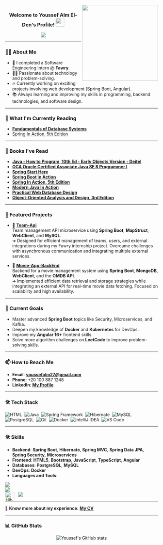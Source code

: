 <img width="250" align="right" src="https://c.tenor.com/_DOBjnGspYAAAAAM/code-coding.gif">

<h3 align="center">
  Welcome to Youssef Alm El-Den's Profile!
  <img src="https://media.giphy.com/media/hvRJCLFzcasrR4ia7z/giphy.gif" width="28">
</h3>

<p align="center">
  <a href="https://github.com/DenverCoder1/readme-typing-svg">
    <img src="https://readme-typing-svg.herokuapp.com/?lines=Junior-Backend%20Software%20Engineer;Always%20learning%20new%20things&font=Fira%20Code&center=true&width=440&height=45&color=f75c7e&vCenter=true&size=22">
  </a>
</p> 

---

### 🧑‍💻 About Me
- 🏢 I completed a Software Engineering Intern @ **Fawry**.
- 👨‍💻 Passionate about technology and problem-solving.
- 🔥 Currently working on exciting projects involving web development (Spring Boot, Angular).
- 📚 Always learning and improving my skills in programming, backend technologies, and software design.

---

### 📖 What I'm Currently Reading
- [**Fundamentals of Database Systems**](https://www.amazon.com/Fundamentals-Database-Systems-Ramez-Elmasri/dp/0133970779)
- [Spring In Action, 5th Edition](https://www.manning.com/books/spring-in-action-fifth-edition)

---

### 📕 Books I've Read
- [**Java - How to Program, 10th Ed - Early Objects Version - Deitel**](https://www.amazon.com/Java-Program-Early-Objects-10th/dp/0133807800)
- [**OCA Oracle Certified Associate Java SE 8 Programmer I**](https://www.amazon.eg/-/en/OCA-Certified-Associate-Programmer-Boyarsky/dp/1118957407)
- [**Spring Start Here**](https://www.manning.com/books/spring-start-here)
- [**Spring Boot In Action**](https://www.manning.com/books/spring-boot-in-action)
- [**Spring In Action, 5th Edition**](https://www.manning.com/books/spring-in-action-fifth-edition)
- [**Modern Java In Action**](https://www.manning.com/books/modern-java-in-action)
- [**Practical Web Database Design**](https://github.com/abdallahalseddek/Practical-Web-Database-Design)
- [**Object-Oriented Analysis and Design, 3rd Edition**](https://github.com/abdallahalseddek/Vacation-Tracking-System)

---

### 🚀 Featured Projects
- 🔹 [**Team-Api**](https://github.com/Fawry-Internship-Porject/Team-Api)  
  Team management API microservice using **Spring Boot**, **MapStruct**, **WebClient**, and **MySQL**.  
  ➔ Designed for efficient management of teams, users, and external integrations during my Fawry internship project. Overcame challenges with asynchronous communication and integrating multiple external services.

- 🔹 [**Movie-App-BackEnd**](https://github.com/youssefalmeldin/Movie-App-BackEnd)  
  Backend for a movie management system using **Spring Boot**, **MongoDB**, **WebClient**, and the **OMDB API**.  
  ➔ Implemented efficient data retrieval and storage strategies while integrating an external API for real-time movie data fetching. Focused on scalability and high availability.

---

### 🎯 Current Goals
- Master advanced **Spring Boot** topics like Security, Microservices, and Kafka.
- Deepen my knowledge of **Docker** and **Kubernetes** for DevOps.
- Improve my **Angular 16+** frontend skills.
- Solve more algorithm challenges on **LeetCode** to improve problem-solving skills.

---

### 📫 How to Reach Me
- **Email**: **youssefalm27@gmail.com**
- **Phone**: +20 100 887 1248
- **LinkedIn**: <b><a href="https://www.linkedin.com/in/youssef-alm-el-din-9aa3ab206/" target="_blank">My Profile</a></b>

---

### 🛠️ Tech Stack
![HTML](https://img.shields.io/badge/-HTML-05122A?style=flat&logo=HTML5)&nbsp;
![Java](https://img.shields.io/badge/-Java-05122A?style=flat&logo=java&logoColor=007396)&nbsp;
![Spring Framework](https://img.shields.io/badge/-Spring%20Framework-05122A?style=flat&logo=spring&logoColor=6DB33F)&nbsp;
![Hibernate](https://img.shields.io/badge/-Hibernate-05122A?style=flat&logo=hibernate&logoColor=59666C)&nbsp;
![MySQL](https://img.shields.io/badge/-MySQL-05122A?style=flat&logo=mysql&logoColor=4479A1)&nbsp;
![PostgreSQL](https://img.shields.io/badge/-PostgreSQL-05122A?style=flat&logo=postgresql&logoColor=336791)&nbsp;
![Git](https://img.shields.io/badge/-Git-05122A?style=flat&logo=git)&nbsp;
![Docker](https://img.shields.io/badge/-Docker-05122A?style=flat&logo=docker)&nbsp;
![IntelliJ IDEA](https://img.shields.io/badge/-IntelliJ%20IDEA-05122A?style=flat&logo=intellij-idea&logoColor=white)&nbsp;
![VS Code](https://img.shields.io/badge/-Visual%20Studio%20Code-05122A?style=flat&logo=visual-studio-code&logoColor=007ACC)&nbsp;

---

### 🛠️ Skills
- **Backend**: **Spring Boot**, **Hibernate**, **Spring MVC**, **Spring Data JPA**, **Spring Security**, **Microservices**
- **Frontend**: **HTML5**, **Bootstrap**, **JavaScript**, **TypeScript**, **Angular**
- **Databases**: **PostgreSQL**, **MySQL**
- **DevOps**: **Docker**
- **Languages and Tools**:
<p>
  <img src="https://skillicons.dev/icons?i=java,spring,postman,mysql,idea,cpp" /><br>
  <img src="https://skillicons.dev/icons?i=js,ts,html,bootstrap,angular" /><br>
  <img src="https://skillicons.dev/icons?i=vscode,git,github,docker" />
  <img align="left" alt="Hibernate" width="30px" style="padding-right:10px;" src="https://cdn.jsdelivr.net/gh/devicons/devicon/icons/hibernate/hibernate-plain.svg" />
</p>

---
📄 **Know more about my experience:** **[My CV](https://drive.google.com/file/d/1k7N7bAp53ht4kzy5TPRnL0GG0nRInEJ1/view?usp=sharing)**



---
### 📊 GitHub Stats
<p align="center">
  <img src="https://github-readme-stats.vercel.app/api?username=youssefalmeldin&show_icons=true&theme=radical" alt="Youssef's GitHub stats" />
</p>

